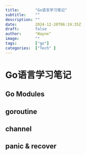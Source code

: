 ```yaml
---
title:       "Go语言学习笔记"
subtitle:    ""
description: ""
date:        2024-12-20T06:19:35Z
draft:       false
author:      "Wayne"
image:       ""
tags:        ["go"]
categories:  ["Tech" ]
---
```


# Go语言学习笔记

## Go Modules

## goroutine

## channel

## panic & recover
